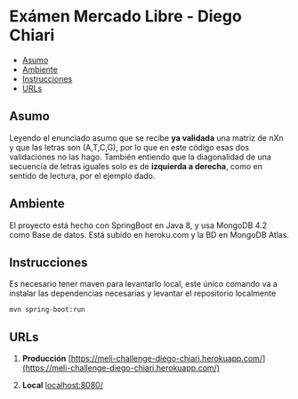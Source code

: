 # Exámen Mercado Libre - Diego Chiari
- [Asumo](#Asumo)
- [Ambiente](#ambiente)
- [Instrucciones](#Instrucciones)
- [URLs](#URLs)


## Asumo
Leyendo el enunciado asumo que se recibe **ya validada** una matriz de nXn y que las letras son (A,T,C,G), por lo que en este código esas dos validaciones no las hago. 
También entiendo que la diagonalidad de una secuencia de letras iguales solo es de **izquierda a derecha**, como en sentido de lectura, por el ejemplo dado.

## Ambiente
El proyecto está hecho con SpringBoot en Java 8, y usa MongoDB 4.2 como Base de datos.
Está subido en heroku.com y la BD en MongoDB Atlas.

## Instrucciones
Es necesario tener maven para levantarlo local, este único comando va a instalar las dependencias necesarias y levantar el repositorio localmente
```
mvn spring-boot:run
```

## URLs
1. **Producción**
[https://meli-challenge-diego-chiari.herokuapp.com/](https://meli-challenge-diego-chiari.herokuapp.com/)

2. **Local**
[localhost:8080/](localhost:8080/)

